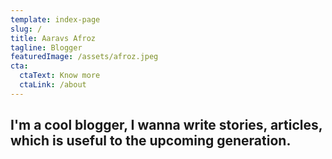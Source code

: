 ```yaml
---
template: index-page
slug: /
title: Aaravs Afroz
tagline: Blogger
featuredImage: /assets/afroz.jpeg
cta:
  ctaText: Know more
  ctaLink: /about
---
```

## I'm a cool blogger, I wanna write stories, articles, which is useful to the upcoming generation.